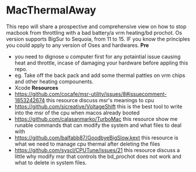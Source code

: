 # MacThermalAway
This repo will share a prospective and comprehensive view on how to stop macbook from throttling with a bad battery/a vrm heating/bd prochot. Os version supports BigSur to Sequoia, from 11 to 15. IF you know the principles you could apply to any version of Oses and hardwares. 
**Pre** 
- you need to dignose u computer first for any potaintial issue causing heat and throttle, incase of damaging your hardware before appling this repo.
- eg. Take off the back pack and add some thermal pattles on vrm chips and other heating compounents.
- Xcode
**Resources** 
- https://github.com/cocafe/msr-utility/issues/8#issuecomment-1853242674 this resource discuss msr's meanings to cpu
- https://github.com/sicreative/VoltageShift this is the best tool to write into the msr of the cpu when macos already booted
- https://github.com/calasanmarko/TurboMac this resource show me runable commands that can modify the system and what files to deal with
- https://github.com/balfabb87/GoodbyeBigSlow.kext this resource is what we need to manage cpu thermal after deleting the files
- https://github.com/syscl/CPUTune/issues/21 this resource discuss a little why modify msr that controls the bd_prochot does not work and what to delete in system files.
